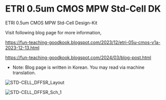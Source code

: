 # ETRI 0.5um CMOS MPW Std-Cell DK
ETRI 0.5um CMOS MPW Std-Cell Design-Kit

Visit following blog page for more information,

https://fun-teaching-goodkook.blogspot.com/2023/12/etri-05u-cmos-v1a-2023-12-13.html

https://fun-teaching-goodkook.blogspot.com/2024/03/blog-post.html

* Note: Blog page is written in Korean. You may read via machine translation.

![STD-CELL_DFFSR_Layout](https://github.com/GoodKook/ETRI-0.5um-CMOS-MPW-Std-Cell-DK/assets/162967523/c59015a0-d943-4486-bb6c-dc7de91065b1)

![STD-CELL_DFFSR_Sch_1](https://github.com/GoodKook/ETRI-0.5um-CMOS-MPW-Std-Cell-DK/assets/162967523/a6d93666-142b-40f1-a1db-4e1213d0392a)

